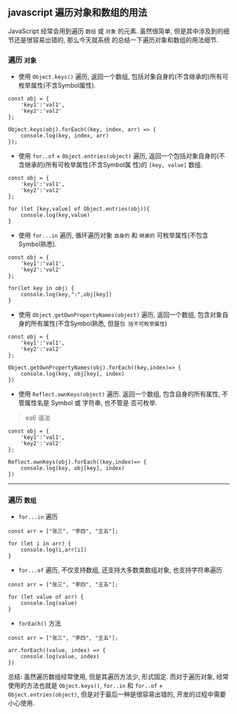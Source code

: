 ## javascript 遍历对象和数组的用法

JavaScript 经常会用到遍历 `数组` 或 `对象` 的元素. 虽然很简单, 但是其中涉及到的细节还是很容易出错的, 那么今天就系统
的总结一下遍历对象和数组的用法细节.

### 遍历 `对象` 

- 使用 `Object.keys()` 遍历, 返回一个数组, 包括对象自身的(不含继承的)所有可枚举属性(不含Symbol属性).

```
const obj = {
    'key1':'val1',
    'key2':'val2'
};

Object.keys(obj).forEach((key, index, arr) => {
    console.log(key, index, arr)
});
```

- 使用 `for..of` + `Object.entries(object)` 遍历, 返回一个包括对象自身的(不含继承的)所有可枚举属性(不含Symbol属
性)的 `[key, value]` 数组.

```
const obj = {
    'key1':'val1',
    'key2':'val2'
};

for (let [key,value] of Object.entries(obj)){
    console.log(key,value)
}
```

- 使用 `for...in` 遍历, 循环遍历对象 `自身的` 和 `继承的` 可枚举属性(不包含Symbol熟悉).

```
const obj = {
    'key1':'val1',
    'key2':'val2'
};

for(let key in obj) {
    console.log(key,":",obj[key])
}
```

- 使用 `Object.getOwnPropertyNames(object)` 遍历, 返回一个数组, 包含对象自身的所有属性(不含Symbol熟悉, 但是`包
括不可枚举属性`)

```
const obj = {
    'key1':'val1',
    'key2':'val2'
};

Object.getOwnPropertyNames(obj).forEach((key,index)=> {
    console.log(key, obj[key], index)
})
```

- 使用 `Reflect.ownKeys(object)` 遍历. 返回一个数组, 包含自身的所有属性, 不管属性名是 Symbol 或 字符串, 也不管是
否可枚举.

> es6 语法

```
const obj = {
    'key1':'val1',
    'key2':'val2'
};

Reflect.ownKeys(obj).forEach((key,index)=> {
    console.log(key, obj[key], index)
})
```

--- 

### 遍历 `数组`

- `for...in` 遍历

```
const arr = ["张三", "李四", "王五"];

for (let i in arr) {
    console.log(i,arr[i])
}
```

- `for...of` 遍历, 不仅支持数组, 还支持大多数类数组对象, 也支持字符串遍历

```
const arr = ["张三", "李四", "王五"];

for (let value of arr) {
    console.log(value)
}
```

- `forEach()` 方法

```
const arr = ["张三", "李四", "王五"];

arr.forEach((value, index) => {
    console.log(value, index)
})
```

总结: 虽然遍历数组经常使用, 但是其遍历方法少, 形式固定. 而对于遍历对象, 经常使用的方法也就是 `Object.keys()`, `for..in`
和 `for..of` + `Object.entries(object)`, 但是对于最后一种是很容易出错的, 开发的过程中需要小心使用.

